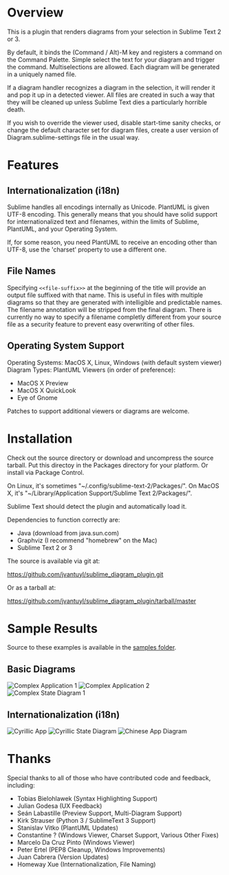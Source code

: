 # Overview

This is a plugin that renders diagrams from your selection in Sublime Text 2
or 3.

By default, it binds the (Command / Alt)-M key and registers a command on the
Command Palette.  Simple select the text for your diagram and trigger the
command.  Multiselections are allowed.  Each diagram will be generated in a
uniquely named file.

If a diagram handler recognizes a diagram in the selection, it will render it
and pop it up in a detected viewer.  All files are created in such a way that
they will be cleaned up unless Sublime Text dies a particularly horrible death.

If you wish to override the viewer used, disable start-time sanity checks, or
change the default character set for diagram files, create a user version of
Diagram.sublime-settings file in the usual way.

# Features

## Internationalization (i18n)

Sublime handles all encodings internally as Unicode.  PlantUML is given UTF-8
encoding.  This generally means that you should have solid support for
internationalized text and filenames, within the limits of Sublime, PlantUML,
and your Operating System.

If, for some reason, you need PlantUML to receive an encoding other than UTF-8,
use the 'charset' property to use a different one.

## File Names

Specifying `<<file-suffix>>` at the beginning of the title will provide an
output file suffixed with that name.  This is useful in files with multiple
diagrams so that they are generated with intelligible and predictable names.
The filename annotation will be stripped from the final diagram.  There is
currently no way to specify a filename completly different from your source
file as a security feature to prevent easy overwriting of other files.

## Operating System Support

Operating Systems:  MacOS X, Linux, Windows (with default system viewer)
Diagram Types: PlantUML
Viewers (in order of preference):

* MacOS X Preview
* MacOS X QuickLook
* Eye of Gnome

Patches to support additional viewers or diagrams are welcome.

# Installation

Check out the source directory or download and uncompress the source tarball.
Put this directoy in the Packages directory for your platform.  Or install via
Package Control.

On Linux, it's sometimes "~/.config/sublime-text-2/Packages/".
On MacOS X, it's "~/Library/Application Support/Sublime Text 2/Packages/".

Sublime Text should detect the plugin and automatically load it.

Dependencies to function correctly are:

* Java (download from java.sun.com)
* Graphviz (I recommend "homebrew" on the Mac)
* Sublime Text 2 or 3

The source is available via git at:

<https://github.com/jvantuyl/sublime_diagram_plugin.git>

Or as a tarball at:

<https://github.com/jvantuyl/sublime_diagram_plugin/tarball/master>

# Sample Results

Source to these examples is available in the
[samples folder](https://github.com/jvantuyl/sublime_diagram_plugin/tree/master/samples).

## Basic Diagrams
![Complex Application 1](./samples/complex-app1.png)
![Complex Application 2](./samples/complex-app2.png)
![Complex State Diagram 1](./samples/complex-states.png)

## Internationalization (i18n)
![Cyrillic App](./samples/i18n-app1.png)
![Cyrillic State Diagram](./samples/i18n-states.png)
![Chinese App Diagram](./samples/i18n-顺序图.png)

# Thanks

Special thanks to all of those who have contributed code and feedback,
including:

* Tobias Bielohlawek (Syntax Highlighting Support)
* Julian Godesa (UX Feedback)
* Seán Labastille (Preview Support, Multi-Diagram Support)
* Kirk Strauser (Python 3 / SublimeText 3 Support)
* Stanislav Vitko (PlantUML Updates)
* Constantine ? (Windows Viewer, Charset Support, Various Other Fixes)
* Marcelo Da Cruz Pinto (Windows Viewer)
* Peter Ertel (PEP8 Cleanup, Windows Improvements)
* Juan Cabrera (Version Updates)
* Homeway Xue (Internationalization, File Naming)
